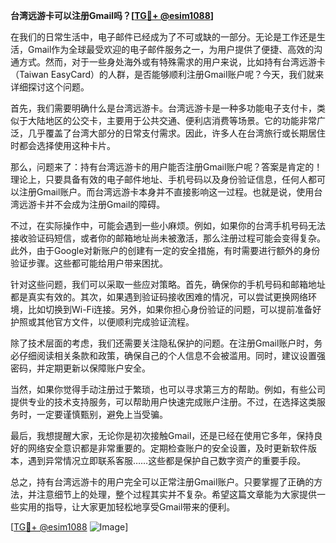 **台湾远游卡可以注册Gmail吗？[[TG💪+ @esim1088](https://t.me/s/esim1088)]**

在我们的日常生活中，电子邮件已经成为了不可或缺的一部分。无论是工作还是生活，Gmail作为全球最受欢迎的电子邮件服务之一，为用户提供了便捷、高效的沟通方式。然而，对于一些身处海外或有特殊需求的用户来说，比如持有台湾远游卡（Taiwan EasyCard）的人群，是否能够顺利注册Gmail账户呢？今天，我们就来详细探讨这个问题。

首先，我们需要明确什么是台湾远游卡。台湾远游卡是一种多功能电子支付卡，类似于大陆地区的公交卡，主要用于公共交通、便利店消费等场景。它的功能非常广泛，几乎覆盖了台湾大部分的日常支付需求。因此，许多人在台湾旅行或长期居住时都会选择使用这种卡片。

那么，问题来了：持有台湾远游卡的用户能否注册Gmail账户呢？答案是肯定的！理论上，只要具备有效的电子邮件地址、手机号码以及身份验证信息，任何人都可以注册Gmail账户。而台湾远游卡本身并不直接影响这一过程。也就是说，使用台湾远游卡并不会成为注册Gmail的障碍。

不过，在实际操作中，可能会遇到一些小麻烦。例如，如果你的台湾手机号码无法接收验证码短信，或者你的邮箱地址尚未被激活，那么注册过程可能会变得复杂。此外，由于Google对新账户的创建有一定的安全措施，有时需要进行额外的身份验证步骤。这些都可能给用户带来困扰。

针对这些问题，我们可以采取一些应对策略。首先，确保你的手机号码和邮箱地址都是真实有效的。其次，如果遇到验证码接收困难的情况，可以尝试更换网络环境，比如切换到Wi-Fi连接。另外，如果你担心身份验证的问题，可以提前准备好护照或其他官方文件，以便顺利完成验证流程。

除了技术层面的考虑，我们还需要关注隐私保护的问题。在注册Gmail账户时，务必仔细阅读相关条款和政策，确保自己的个人信息不会被滥用。同时，建议设置强密码，并定期更新以保障账户安全。

当然，如果你觉得手动注册过于繁琐，也可以寻求第三方的帮助。例如，有些公司提供专业的技术支持服务，可以帮助用户快速完成账户注册。不过，在选择这类服务时，一定要谨慎甄别，避免上当受骗。

最后，我想提醒大家，无论你是初次接触Gmail，还是已经在使用它多年，保持良好的网络安全意识都是非常重要的。定期检查账户的安全设置，及时更新软件版本，遇到异常情况立即联系客服……这些都是保护自己数字资产的重要手段。

总之，持有台湾远游卡的用户完全可以正常注册Gmail账户。只要掌握了正确的方法，并注意细节上的处理，整个过程其实并不复杂。希望这篇文章能为大家提供一些实用的指导，让大家更加轻松地享受Gmail带来的便利。

[[TG💪+ @esim1088](https://t.me/s/esim1088) ![Image](https://i.postimg.cc/4NQfJmqS/Snipaste-2025-05-13-00-14-12.png)]